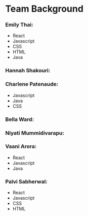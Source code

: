 # Team Background

### Emily Thai:
* React
* Javascript
* CSS
* HTML
* Java
  
### Hannah Shakouri:

### Charlene Patenaude:
* Javascript
* Java
* CSS

### Bella Ward:

### Niyati Mummidivarapu:

### Vaani Arora:
* React
* Javascript
* Java

### Palvi Sabherwal:
* React
* Javascript
* CSS
* HTML
